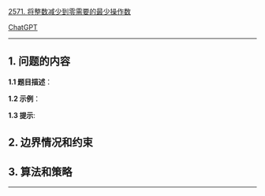 [2571. 将整数减少到零需要的最少操作数](https://leetcode.cn/problems/minimum-operations-to-reduce-an-integer-to-0)

[ChatGPT](https://chat.openai.com/g/g-GsMNEr76r-c-master)

---

## 1. 问题的内容
**1.1 题目描述**：

**1.2 示例**：

**1.3 提示**:

## 2. 边界情况和约束


## 3. 算法和策略

---
